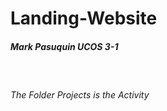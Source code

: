 # Landing-Website
<h5>Mark Pasuquin UCOS 3-1</h5>
<br>
<h6>The Folder Projects is the Activity</h6>
